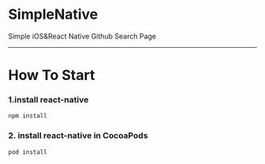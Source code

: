 # SimpleNative
Simple iOS&amp;React Native Github Search Page

---
# How To Start
### 1.install react-native
`npm install`

### 2. install react-native in CocoaPods
`pod install`
